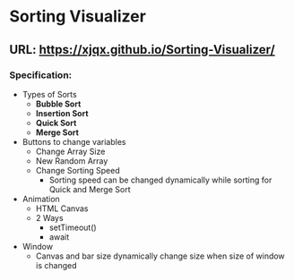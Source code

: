 # Sorting Visualizer
## URL: https://xjqx.github.io/Sorting-Visualizer/
### Specification:
- Types of Sorts
  - **Bubble Sort**
  - **Insertion Sort**
  - **Quick Sort**
  - **Merge Sort**
- Buttons to change variables
  - Change Array Size
  - New Random Array
  - Change Sorting Speed
    - Sorting speed can be changed dynamically while sorting for Quick and Merge Sort
- Animation
  - HTML Canvas
  - 2 Ways
    - setTimeout()
    - await
- Window
  - Canvas and bar size dynamically change size when size of window is changed
